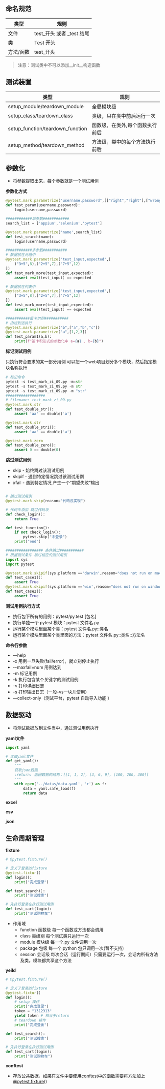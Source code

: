 ## 命名规范
|类型|规则|
|-------|-------|
|文件|test_开头 或者 _test 结尾|
|类|Test 开头|
|方法/函数|	test_开头|
> 注意：测试类中不可以添加__init__构造函数	
## 测试装置
|类型|规则|
|-------|-------|
|setup_module/teardown_module |全局模块级 |
|setup_class/teardown_class |类级，只在类中前后运行一次 |
|setup_function/teardown_function |函数级，在类外,每个函数执行前后 |
|setup_method/teardown_method |方法级，类中的每个方法执行前后 |	
## 参数化
* 将参数提取出来，每个参数就是一个测试用例

**参数化方式**
```python
@pytest.mark.parametrize("username,password",[["right","right"],["wrong","wrong"]])
def test_param(username,password):
    login(username,password)

############单参数############
search_list = ['appium','selenium','pytest']

@pytest.mark.parametrize('name',search_list)
def test_search(name):
    login(username,password)

############多参数###########
# 数据放在元组中
@pytest.mark.parametrize("test_input,expected",[
    ("3+5",8),("2+5",7),("7+5",12)
])
def test_mark_more(test_input,expected):
    assert eval(test_input) == expected

# 数据放在列表中
@pytest.mark.parametrize("test_input,expected",[
    ["3+5",8],["2+5",7],["7+5",12]
])
def test_mark_more(test_input,expected):
    assert eval(test_input) == expected

###########笛卡尔积###########
# 由近到远执行
@pytest.mark.parametrize("b",["a","b","c"])
@pytest.mark.parametrize("a",[1,2,3])
def test_param1(a,b):
    print(f"笛卡积形式的参数化中 a={a} , b={b}")
```

**标记测试用例**

只执行符合要求的某一部分用例 可以把一个web项目划分多个模块，然后指定模块名称执行
```python
# 标记命令
pytest -s test_mark_zi_09.py -m=str
pytest -s test_mark_zi_09.py -m str
pytest -s test_mark_zi_09.py -m "str"
##################
# filename: test_mark_zi_09.py
@pytest.mark.str
def test_double_str():
    assert 'aa' == double('a')

@pytest.mark.str
def test_double_str1():
    assert 'aa' == double('a')

@pytest.mark.zero
def test_double_zero():
    assert 0 == double(0)

```
**跳过测试用例**
* skip - 始终跳过该测试用例
* skipif - 遇到特定情况跳过该测试用例
* xfail - 遇到特定情况,产生一个“期望失败”输出
```python

# 跳过测试用例
@pytest.mark.skip(reason="代码没实现")

# 代码中添加 跳过代码块
def check_login():
    return True 

def test_function():
    if not check_login():
        pytest.skip("未登录")
    print("end")

################# 条件跳过###########
# 根据测试条件 跳过相应的测试用例
import sys
import pytest

@pytest.mark.skipif(sys.platform =='darwin',reasom="does not run on mac")
def test_case1():
    assert True
@pytest.mark.skipif(sys.platform =='win',reasom="does not run on windows")
def test_case2():
    assert True
```
**测试用例执行方式**
* 执行包下所有的用例：pytest/py.test [包名]
* 执行单独一个 pytest 模块：pytest 文件名.py
* 运行某个模块里面某个类：pytest 文件名.py::类名
* 运行某个模块里面某个类里面的方法：pytest 文件名.py::类名::方法名

**命令行参数**
* —help 
* -x   用例一旦失败(fail/error)，就立刻停止执行
* --maxfail=num 用例达到
* -m  标记用例
* -k  执行包含某个关键字的测试用例
* -v 打印详细日志
* -s 打印输出日志（一般-vs一块儿使用）
* —collect-only（测试平台，pytest 自动导入功能 ）

## 数据驱动
* 将测试数据放到文件当中，通过测试用例执行

**yaml文件**
```python
import yaml

# 读取yaml文件
def get_yaml():
    """
    获取json数据
    :return: 返回数据的结构：[[1, 1, 2], [3, 6, 9], [100, 200, 300]]
    """
    with open('../datas/data.yaml', 'r') as f:
        data = yaml.safe_load(f)
        return data

```
**excel**


**csv**

**json**


## 生命周期管理
**fixture**
```python
# @pytest.fixture()

# 定义了登录的fixture
@pytest.fixtur()
def login():
    print("完成登录")

def test_search():
    print("测试搜索")

# 先执行登录在执行测试用例
def test_cart(login):
    print("测试购物车")
```
* 作用域
    * function	函数级	每一个函数或方法都会调用
    * class	类级别	每个测试类只运行一次
    * module	模块级	每一个.py 文件调用一次
    * package	包级	每一个 python 包只调用一次(暂不支持)
    * session	会话级	每次会话（运行期间）只需要运行一次，会话内所有方法及类，模块都共享这个方法

**yeild**
```python
# @pytest.fixture()

# 定义了登录的fixture
@pytest.fixtur()
def login():
    # setup 操作
    print("完成登录")
    token = "1312313"
    yield token # 相当于return
    # teardown 操作
    print("完成登出")

def test_search():
    print("测试搜索")

# 先执行登录在执行测试用例
def test_cart(login):
    print("测试购物车")
```
**conftest**
* 存放公共数据，如果在文件中要使用conftest中的函数需要将方法加上@pytest.fixture()